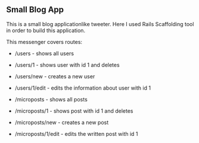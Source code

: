 ## Small Blog App

This is a small blog applicationlike tweeter. Here I used Rails Scaffolding tool
in order to build this application.

This messenger covers routes:
  - /users                - shows all users
  - /users/1              - shows user with id 1 and deletes
  - /users/new            - creates a new user
  - /users/1/edit         - edits the information about user with id 1
 

  - /microposts           - shows all posts
  - /microposts/1         - shows post with id 1 and deletes
  - /microposts/new       - creates a new post
  - /microposts/1/edit    - edits the written post with id 1